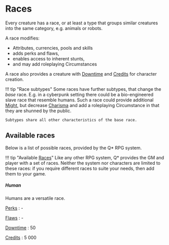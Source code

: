 # Races

Every creature has a race, or at least a type that groups similar creatures into
the same category, e.g. animals or robots.

A race modifies:

* Attributes, currencies, pools and skills
* adds perks and flaws,
* enables access to inherent stunts,
* and may add roleplaying Circumstances

A race also provides a creature with [Downtime](/character/#downtime-dt) and
[Credits](/equipment#credits-cr) for character creation.

!!! tip "Race subtypes"
    Some races have further subtypes, that change the *base* race. E.g. in a
    cyberpunk setting there could be a bio-engineered slave race that resemble
    humans. Such a race could provide additional [Might](/character#might-mi),
    but decrease [Charisma](/character#charisma-ch) and add a roleplaying
    Circumstance in that they are shunned by the public.

    Subtypes share all other characteristics of the base race.

## Available races

Below is a list of possible races, provided by the Q* RPG system.

!!! tip "Available [Races](#races)"
    Like any other RPG system, Q* provides the GM and player with a set of
    races. Neither the system nor characters are limited to these races: if you
    require different races to suite your needs, then add them to your game.

<div class="qs-list-test full-width" markdown="1">

##### Human

Humans are a versatile race.

[Perks](/character/perks#perks)
:   -

[Flaws](/character/flaws#flaws)
:   -

[Downtime](/character#downtime-dt)
:   50

[Credits](/character/equipment#credits)
:   5 000

</div>